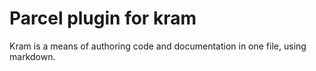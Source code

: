 # Parcel plugin for kram

Kram is a means of authoring code and documentation in one file, using markdown. 
